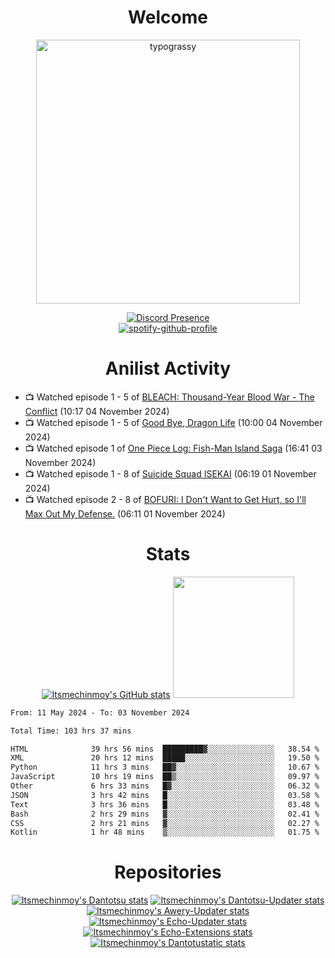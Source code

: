 <div align="center">

# Welcome
<a href="https://github.com/kawarimidoll/typograssy">
    <img alt="typograssy" src="https://typograssy.deno.dev/api?text=%E3%82%88%E3%81%86%E3%81%93%E3%81%9D%E3%81%BF%E3%81%AA%E3%81%95%E3%82%93%20-%20Itsmechinmoy--&&l0=none&l1=82d9d0&l2=027353&l3=038c4c&l4=01402e&bg=none&frame=none&speed=100&comment=" width="421.99">
</a>

[![Discord Presence](https://lanyard.cnrad.dev/api/523539866311720963?theme=dark&bg=Oe1116&animated=false&hideDiscrim=true&borderRadius=30px&hideActivity=whenNotUsed)](https://discord.com/users/523539866311720963)<br>
[![spotify-github-profile](https://spotify-github-profile.kittinanx.com/api/view?uid=31zczwoe3obxakjgkio7anubhkaq&cover_image=true&theme=novatorem&show_offline=true&background_color=121212&interchange=false&bar_color=53b14f&bar_color=ffffff&bar_color_cover=false)](https://spotify-github-profile.vercel.app/api/view?uid=31zczwoe3obxakjgkio7anubhkaq&redirect=true)
</div>

<div align="center">

# Anilist Activity
</div>
<!-- ANILIST_ACTIVITY:start -->

-   📺 Watched episode 1 - 5 of [BLEACH: Thousand-Year Blood War - The Conflict](https://anilist.co/anime/169755) (10:17 04 November 2024)
-   📺 Watched episode 1 - 5 of [Good Bye, Dragon Life](https://anilist.co/anime/176053) (10:00 04 November 2024)
-   📺 Watched episode 1 of [One Piece Log: Fish-Man Island Saga](https://anilist.co/anime/183423) (16:41 03 November 2024)
-   📺 Watched episode 1 - 8 of [Suicide Squad ISEKAI](https://anilist.co/anime/166710) (06:19 01 November 2024)
-   📺 Watched episode 2 - 8 of [BOFURI: I Don't Want to Get Hurt, so I'll Max Out My Defense.](https://anilist.co/anime/106479) (06:11 01 November 2024)

<!-- ANILIST_ACTIVITY:end -->
<div align="center">
    
# Stats
[![Itsmechinmoy's GitHub stats](https://github-readme-stats.vercel.app/api?username=itsmechinmoy&show_icons=true&theme=algolia)](https://github.com/anuraghazra/github-readme-stats)
<img src="https://github-readme-stackoverflow.vercel.app/?userID=25004176&theme=dark" height="194"/>
</div>
<!--START_SECTION:waka-->

```txt
From: 11 May 2024 - To: 03 November 2024

Total Time: 103 hrs 37 mins

HTML              39 hrs 56 mins  █████████▓░░░░░░░░░░░░░░░   38.54 %
XML               20 hrs 12 mins  █████░░░░░░░░░░░░░░░░░░░░   19.50 %
Python            11 hrs 3 mins   ██▓░░░░░░░░░░░░░░░░░░░░░░   10.67 %
JavaScript        10 hrs 19 mins  ██▒░░░░░░░░░░░░░░░░░░░░░░   09.97 %
Other             6 hrs 33 mins   █▓░░░░░░░░░░░░░░░░░░░░░░░   06.32 %
JSON              3 hrs 42 mins   █░░░░░░░░░░░░░░░░░░░░░░░░   03.58 %
Text              3 hrs 36 mins   █░░░░░░░░░░░░░░░░░░░░░░░░   03.48 %
Bash              2 hrs 29 mins   ▓░░░░░░░░░░░░░░░░░░░░░░░░   02.41 %
CSS               2 hrs 21 mins   ▓░░░░░░░░░░░░░░░░░░░░░░░░   02.27 %
Kotlin            1 hr 48 mins    ▒░░░░░░░░░░░░░░░░░░░░░░░░   01.75 %
```

<!--END_SECTION:waka-->
<div align="center">

# Repositories
[![Itsmechinmoy's Dantotsu stats](https://github-readme-stats.vercel.app/api/pin/?username=itsmechinmoy&repo=dantotsu&show_icons=true&theme=algolia&description_lines_count=1)](https://github.com/itsmechinmoy/dantotsu)
[![Itsmechinmoy's Dantotsu-Updater stats](https://github-readme-stats.vercel.app/api/pin/?username=itsmechinmoy&repo=dantotsu-updater&show_icons=true&theme=algolia&description_lines_count=1)](https://github.com/itsmechinmoy/dantotsu-updater)
[![Itsmechinmoy's Awery-Updater stats](https://github-readme-stats.vercel.app/api/pin/?username=itsmechinmoy&repo=awery-updater&show_icons=true&theme=algolia&description_lines_count=1)](https://github.com/itsmechinmoy/awery-updater)
[![Itsmechinmoy's Echo-Updater stats](https://github-readme-stats.vercel.app/api/pin/?username=itsmechinmoy&repo=echo-updater&show_icons=true&theme=algolia&description_lines_count=1)](https://github.com/itsmechinmoy/echo-updater)
[![Itsmechinmoy's Echo-Extensions stats](https://github-readme-stats.vercel.app/api/pin/?username=itsmechinmoy&repo=echo-extensions&show_icons=true&theme=algolia&description_lines_count=1)](https://github.com/itsmechinmoy/echo-extensions)
[![Itsmechinmoy's Dantotustatic stats](https://github-readme-stats.vercel.app/api/pin/?username=itsmechinmoy&repo=dantotustatic&show_icons=true&theme=algolia&description_lines_count=1)](https://github.com/itsmechinmoy/dantotustatic)
</div>
